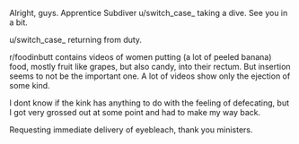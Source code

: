 Alright, guys. Apprentice Subdiver u/switch_case_ taking a dive. See you in a bit.

u/switch_case_ returning from duty.

r/foodinbutt contains videos of women putting (a lot of peeled banana) food, mostly fruit like grapes, but also candy, into their rectum. But insertion seems to not be the important one. A lot of videos show only the ejection of some kind. 

I dont know if the kink has anything to do with the feeling of defecating, but I got very grossed out at some point and had to make my way back.

Requesting immediate delivery of eyebleach, thank you ministers.
